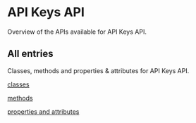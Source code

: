 [
This is a templated file. Adding content to this file may result in it being
reverted. Instead, if you want to place additional content, create an
"overview_content.md" file in `docs/` directory. The Sphinx tool will
pick up on the content and merge the content.
]: #

# API Keys API

Overview of the APIs available for API Keys API.

## All entries

Classes, methods and properties & attributes for
API Keys API.

[classes](https://cloud.google.com/python/docs/reference/apikeys/latest/summary_class.html)

[methods](https://cloud.google.com/python/docs/reference/apikeys/latest/summary_method.html)

[properties and
attributes](https://cloud.google.com/python/docs/reference/apikeys/latest/summary_property.html)
